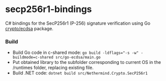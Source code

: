 # secp256r1-bindings

C# bindings for the SecP256r1 (P-256) signature verification using Go [crypto/ecdsa](https://pkg.go.dev/crypto/ecdsa) package.

### Build

- Build Go code in c-shared mode: `go build -ldflags="-s -w" -buildmode=c-shared src/go-ecdsa/main.go`
- Put obtained library to the subfolder corresponding to current OS in the /runtimes folder, replacing existing file.
- Build .NET code: `dotnet build src/Nethermind.Crypto.SecP256r1`
